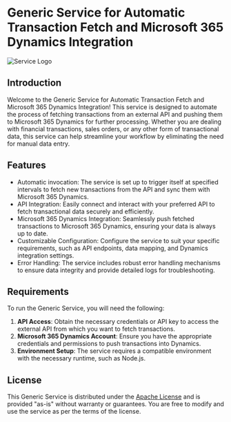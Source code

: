 # Generic Service for Automatic Transaction Fetch and Microsoft 365 Dynamics Integration

![Service Logo](service_logo.png)

## Introduction

Welcome to the Generic Service for Automatic Transaction Fetch and Microsoft 365 Dynamics Integration! This service is designed to automate the process of fetching transactions from an external API and pushing them to Microsoft 365 Dynamics for further processing. Whether you are dealing with financial transactions, sales orders, or any other form of transactional data, this service can help streamline your workflow by eliminating the need for manual data entry.

## Features

- Automatic invocation: The service is set up to trigger itself at specified intervals to fetch new transactions from the API and sync them with Microsoft 365 Dynamics.
- API Integration: Easily connect and interact with your preferred API to fetch transactional data securely and efficiently.
- Microsoft 365 Dynamics Integration: Seamlessly push fetched transactions to Microsoft 365 Dynamics, ensuring your data is always up to date.
- Customizable Configuration: Configure the service to suit your specific requirements, such as API endpoints, data mapping, and Dynamics integration settings.
- Error Handling: The service includes robust error handling mechanisms to ensure data integrity and provide detailed logs for troubleshooting.

## Requirements

To run the Generic Service, you will need the following:

1. **API Access**: Obtain the necessary credentials or API key to access the external API from which you want to fetch transactions.
2. **Microsoft 365 Dynamics Account**: Ensure you have the appropriate credentials and permissions to push transactions into Dynamics.
3. **Environment Setup**: The service requires a compatible environment with the necessary runtime, such as Node.js.

## License

This Generic Service is distributed under the [Apache License](LICENSE) and is provided "as-is" without warranty or guarantees. You are free to modify and use the service as per the terms of the license.
